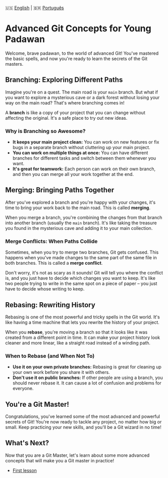 🇺🇸 [English](./ADVANCED_CONCEPTS.md) | 🇧🇷 [Português](./pt-br/ADVANCED_CONCEPTS.md)

# Advanced Git Concepts for Young Padawan

Welcome, brave padawan, to the world of advanced Git! You've mastered the basic spells, and now you're ready to learn the secrets of the Git masters.

## Branching: Exploring Different Paths

Imagine you're on a quest. The main road is your `main` branch. But what if you want to explore a mysterious cave or a dark forest without losing your way on the main road? That's where branching comes in!

A **branch** is like a copy of your project that you can change without affecting the original. It's a safe place to try out new ideas.

### Why is Branching so Awesome?

- **It keeps your main project clean:** You can work on new features or fix bugs in a separate branch without cluttering up your main project.
- **You can work on multiple things at once:** You can have different branches for different tasks and switch between them whenever you want.
- **It's great for teamwork:** Each person can work on their own branch, and then you can merge all your work together at the end.

## Merging: Bringing Paths Together

After you've explored a branch and you're happy with your changes, it's time to bring your work back to the main road. This is called **merging**.

When you merge a branch, you're combining the changes from that branch into another branch (usually the `main` branch). It's like taking the treasure you found in the mysterious cave and adding it to your main collection.

### Merge Conflicts: When Paths Collide

Sometimes, when you try to merge two branches, Git gets confused. This happens when you've made changes to the same part of the same file in both branches. This is called a **merge conflict**.

Don't worry, it's not as scary as it sounds! Git will tell you where the conflict is, and you just have to decide which changes you want to keep. It's like two people trying to write in the same spot on a piece of paper – you just have to decide whose writing to keep.

## Rebasing: Rewriting History

Rebasing is one of the most powerful and tricky spells in the Git world. It's like having a time machine that lets you rewrite the history of your project.

When you **rebase**, you're moving a branch so that it looks like it was created from a different point in time. It can make your project history look cleaner and more linear, like a straight road instead of a winding path.

### When to Rebase (and When Not To)

- **Use it on your own private branches:** Rebasing is great for cleaning up your own work before you share it with others.
- **Don't use it on public branches:** If other people are using a branch, you should never rebase it. It can cause a lot of confusion and problems for everyone.

## You're a Git Master!

Congratulations, you've learned some of the most advanced and powerful secrets of Git! You're now ready to tackle any project, no matter how big or small. Keep practicing your new skills, and you'll be a Git wizard in no time!

## What's Next?

Now that you are a Git Master, let's learn about some more advanced concepts that will make you a Git master in practice!

- [First lesson](./LESSON_ONE.md)
